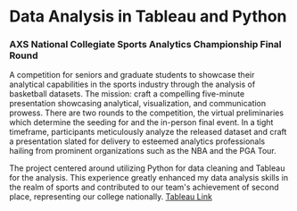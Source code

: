 # Data Analysis in Tableau and Python
### AXS National Collegiate Sports Analytics Championship Final Round

A competition for seniors and graduate students to showcase their analytical capabilities in the sports industry through the analysis of basketball datasets. The mission: craft a compelling five-minute presentation showcasing analytical, visualization, and communication prowess. There are two rounds to the competition, the virtual preliminaries which determine the seeding for and the in-person final event. In a tight timeframe, participants meticulously analyze the released dataset and craft a presentation slated for delivery to esteemed analytics professionals hailing from prominent organizations such as the NBA and the PGA Tour.

The project centered around utilizing Python for data cleaning and Tableau for the analysis. This experience greatly enhanced my data analysis skills in the realm of sports and contributed to our team's achievement of second place, representing our college nationally. [Tableau Link](https://public.tableau.com/app/profile/selam8365/viz/final_prelimdata/playtype)
